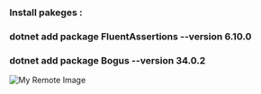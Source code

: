 ### Install pakeges :
### dotnet add package FluentAssertions --version 6.10.0
### dotnet add package Bogus --version 34.0.2

![My Remote Image](https://github.com/nosratifarhad/Best_Practices_REST_API/blob/main/doc/runresult.png)
